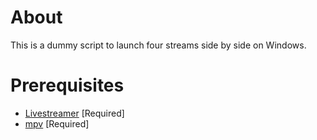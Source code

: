 # About #

This is a dummy script to launch four streams side by side on Windows.

# Prerequisites #

* [Livestreamer](http://livestreamer.tanuki.se/en/latest/) [Required]
* [mpv](http://mpv.io) [Required]
